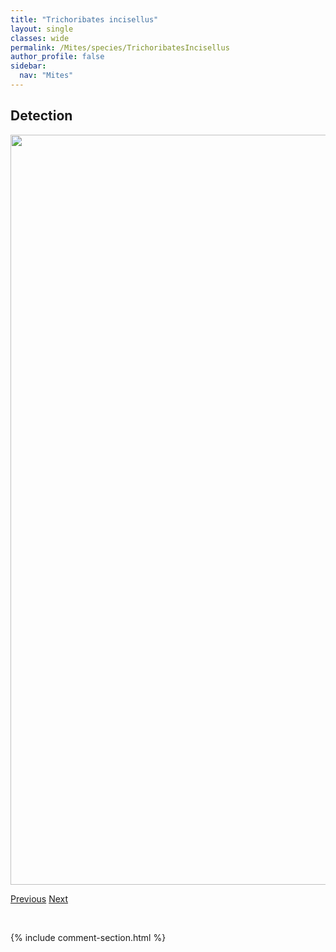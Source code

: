 ```yaml
---
title: "Trichoribates incisellus"
layout: single
classes: wide
permalink: /Mites/species/TrichoribatesIncisellus
author_profile: false
sidebar:
  nav: "Mites"
---
```


<h2>Detection</h2>

<a href="https://drive.google.com/uc?export=view&id=1UG9XaNAZIUqK0X6xHgudveEHINt5mPuY">
<img src="https://drive.google.com/uc?export=view&id=1UG9XaNAZIUqK0X6xHgudveEHINt5mPuY" height = "1200" width = "800">
</a>


<a href="/DevelopmentWebsite/Mites/species/TrichoribatesCopperminensis" class="pagination--pager" title="Trichoribates copperminensis">Previous</a> <a href="/DevelopmentWebsite/Mites/species/TrichoribatesSp2DEW" class="pagination--pager" title="Trichoribates sp. 2 DEW">Next</a>

<p>&nbsp;</p>

{% include comment-section.html %}
